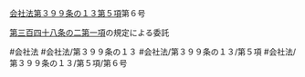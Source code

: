 [会社法第３９９条の１３第５項](会社法＿＿＿＿第３９９条の１３第５項)第６号

[第三百四十八条の二第一項](会社法＿＿＿＿第３４８条の２第１項)の規定による委託


#会社法
#会社法/第３９９条の１３
#会社法/第３９９条の１３/第５項
#会社法/第３９９条の１３/第５項/第６号
